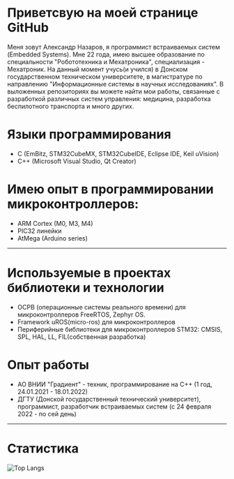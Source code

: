 
# Приветсвую на моей странице GitHub

Меня зовут Александр Назаров, я программист встраиваемых систем (Embedded Systems). Мне 22 года, имею высшее образование по специальности "Робототехника и Мехатроника", специализация - Мехатроник. На данный момент учусь(и учился) в Донском государственном техническом университете, в магистратуре по направлению "Информационные системы в научных исследованиях". В выложенных репозиториях вы можете найти мои работы, связанные с разработкой различных систем управления: медицина, разработка беспилотного транспорта и много других. 

# Языки программирования

- C (EmBitz, STM32CubeMX, STM32CubeIDE, Eclipse IDE, Keil uVision)
- C++ (Microsoft Visual Studio, Qt Creator)

# Имею опыт в программировании микроконтроллеров:
- ARM Cortex (M0, M3, M4)
- PIC32 линейки
- AtMega (Arduino series)
----
# Используемые в проектах библиотеки и технологии
- ОСРВ (операционные системы реального времени) для микроконтроллеров FreeRTOS, Zephyr OS.
- Framework uROS(micro-ros) для микроконтроллеров
- Периферийные библиотеки для микроконтроллеров STM32: CMSIS, SPL, HAL, LL, FIL(собственная разработка)
# Опыт работы
- АО ВНИИ "Градиент" - техник, программирование на С++ (1 год, 24.01.2021 - 18.01.2022)
- ДГТУ (Донской государственный технический университет), программист, разработчик встраиваемых систем (с 24 февраля 2022 - по сей день)

---
# Статистика
![Top Langs](https://github-readme-stats.vercel.app/api/top-langs/?username=Casonka&layout=compact)
